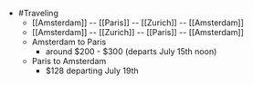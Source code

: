 - #Traveling
	- [[Amsterdam]]  -- [[Paris]] -- [[Zurich]] -- [[Amsterdam]]
	- [[Amsterdam]]  -- [[Zurich]] -- [[Paris]] -- [[Amsterdam]]
	- Amsterdam to Paris
		- around $200 - $300 (departs July 15th noon)
	- Paris to Amsterdam
		- $128 departing July 19th